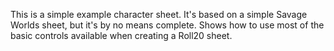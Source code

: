 This is a simple example character sheet. It's based on a simple Savage Worlds sheet, but it's by no means complete. Shows how to use most of the basic controls available when creating a Roll20 sheet.
